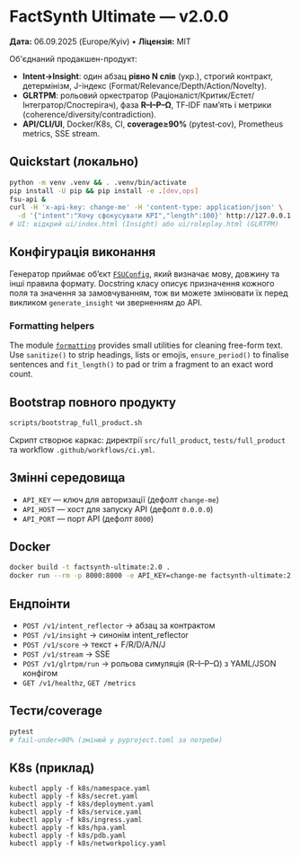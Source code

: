 # FactSynth Ultimate — v2.0.0
**Дата:** 06.09.2025 (Europe/Kyiv) • **Ліцензія:** MIT

Об'єднаний продакшен-продукт:
- **Intent→Insight**: один абзац **рівно N слів** (укр.), строгий контракт, детермінізм, J-індекс (Format/Relevance/Depth/Action/Novelty).
- **GLRTPM**: рольовий оркестратор (Раціоналіст/Критик/Естет/Інтегратор/Спостерігач), фаза **R–I–P–Ω**, TF‑IDF пам’ять і метрики (coherence/diversity/contradiction).
- **API/CLI/UI**, Docker/K8s, CI, **coverage≥90%** (pytest‑cov), Prometheus metrics, SSE stream.

## Quickstart (локально)
```bash
python -m venv .venv && . .venv/bin/activate
pip install -U pip && pip install -e .[dev,ops]
fsu-api &
curl -H 'x-api-key: change-me' -H 'content-type: application/json' \
  -d '{"intent":"Хочу сфокусувати KPI","length":100}' http://127.0.0.1:8000/v1/intent_reflector
# UI: відкрий ui/index.html (Insight) або ui/roleplay.html (GLRTPM)
```

## Конфігурація виконання

Генератор приймає обʼєкт [`FSUConfig`](src/factsynth_ultimate/config.py), який
визначає мову, довжину та інші правила формату. Docstring класу описує призначення
кожного поля та значення за замовчуванням, тож ви можете змінювати їх перед
викликом `generate_insight` чи зверненням до API.

### Formatting helpers

The module [`formatting`](src/factsynth_ultimate/formatting.py) provides small
utilities for cleaning free-form text.  Use `sanitize()` to strip headings,
lists or emojis, `ensure_period()` to finalise sentences and `fit_length()` to
pad or trim a fragment to an exact word count.

## Bootstrap повного продукту

```bash
scripts/bootstrap_full_product.sh
```

Скрипт створює каркас: директрії `src/full_product`, `tests/full_product` та workflow `.github/workflows/ci.yml`.

## Змінні середовища

- `API_KEY` — ключ для авторизації (дефолт `change-me`)
- `API_HOST` — хост для запуску API (дефолт `0.0.0.0`)
- `API_PORT` — порт API (дефолт `8000`)

## Docker
```bash
docker build -t factsynth-ultimate:2.0 .
docker run --rm -p 8000:8000 -e API_KEY=change-me factsynth-ultimate:2.0
```

## Ендпоінти
- `POST /v1/intent_reflector` → абзац за контрактом
- `POST /v1/insight` → синонім intent_reflector
- `POST /v1/score` → текст + F/R/D/A/N/J
- `POST /v1/stream` → SSE
- `POST /v1/glrtpm/run` → рольова симуляція (R–I–P–Ω) з YAML/JSON конфігом
- `GET /v1/healthz`, `GET /metrics`

## Тести/coverage
```bash
pytest
# fail-under=90% (змінюй у pyproject.toml за потреби)
```

## K8s (приклад)
```
kubectl apply -f k8s/namespace.yaml
kubectl apply -f k8s/secret.yaml
kubectl apply -f k8s/deployment.yaml
kubectl apply -f k8s/service.yaml
kubectl apply -f k8s/ingress.yaml
kubectl apply -f k8s/hpa.yaml
kubectl apply -f k8s/pdb.yaml
kubectl apply -f k8s/networkpolicy.yaml
```
